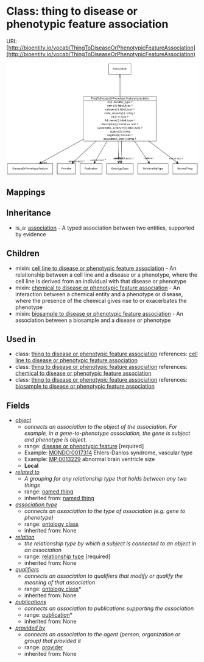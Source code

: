 # Class: thing to disease or phenotypic feature association




URI: [http://bioentity.io/vocab/ThingToDiseaseOrPhenotypicFeatureAssociation](http://bioentity.io/vocab/ThingToDiseaseOrPhenotypicFeatureAssociation)

![img](images/ThingToDiseaseOrPhenotypicFeatureAssociation.png)
## Mappings

## Inheritance

 *  is_a: [association](Association.md) - A typed association between two entities, supported by evidence
## Children

 *  mixin: [cell line to disease or phenotypic feature association](CellLineToDiseaseOrPhenotypicFeatureAssociation.md) - An relationship between a cell line and a disease or a phenotype, where the cell line is derived from an individual with that disease or phenotype
 *  mixin: [chemical to disease or phenotypic feature association](ChemicalToDiseaseOrPhenotypicFeatureAssociation.md) - An interaction between a chemical entity and a phenotype or disease, where the presence of the chemical gives rise to or exacerbates the phenotype
 *  mixin: [biosample to disease or phenotypic feature association](BiosampleToDiseaseOrPhenotypicFeatureAssociation.md) - An association between a biosample and a disease or phenotype
## Used in

 *  class: [thing to disease or phenotypic feature association](ThingToDiseaseOrPhenotypicFeatureAssociation.md) references: [cell line to disease or phenotypic feature association](CellLineToDiseaseOrPhenotypicFeatureAssociation.md)
 *  class: [thing to disease or phenotypic feature association](ThingToDiseaseOrPhenotypicFeatureAssociation.md) references: [chemical to disease or phenotypic feature association](ChemicalToDiseaseOrPhenotypicFeatureAssociation.md)
 *  class: [thing to disease or phenotypic feature association](ThingToDiseaseOrPhenotypicFeatureAssociation.md) references: [biosample to disease or phenotypic feature association](BiosampleToDiseaseOrPhenotypicFeatureAssociation.md)
## Fields

 * _[object](object.md)_
    * _connects an association to the object of the association. For example, in a gene-to-phenotype association, the gene is subject and phenotype is object._
    * range: [disease or phenotypic feature](DiseaseOrPhenotypicFeature.md) [required]
    * Example: [MONDO:0017314](http://purl.obolibrary.org/obo/MONDO_0017314) Ehlers-Danlos syndrome, vascular type
    * Example: [MP:0013229](http://purl.obolibrary.org/obo/MP_0013229) abnormal brain ventricle size
    * __Local__
 * _[related to](related_to.md)_
    * _A grouping for any relationship type that holds between any two things_
    * range: [named thing](NamedThing.md)
    * inherited from: [named thing](NamedThing.md)
 * _[association type](association_type.md)_
    * _connects an association to the type of association (e.g. gene to phenotype)_
    * range: [ontology class](OntologyClass.md)
    * inherited from: None
 * _[relation](relation.md)_
    * _the relationship type by which a subject is connected to an object in an association_
    * range: [relationship type](RelationshipType.md) [required]
    * inherited from: None
 * _[qualifiers](qualifiers.md)_
    * _connects an association to qualifiers that modify or qualify the meaning of that association_
    * range: [ontology class](OntologyClass.md)*
    * inherited from: None
 * _[publications](publications.md)_
    * _connects an association to publications supporting the association_
    * range: [publication](Publication.md)*
    * inherited from: None
 * _[provided by](provided_by.md)_
    * _connects an association to the agent (person, organization or group) that provided it_
    * range: [provider](Provider.md)
    * inherited from: None
